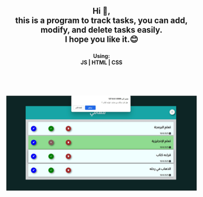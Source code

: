 <h2 align="center">Hi 👋, <br>this is a program to track tasks, you can add, modify, and delete tasks easily. <br>I hope you like it.😊</h2>

###

<h4 align="center">Using: <br>JS | HTML | CSS</h4>

###
<br>
<br>

###
![image](https://github.com/Maha7735/ToDoList/blob/af1090235ec70e57e9440da5bb26659d7a460292/todolistProjectPic.jpg)
